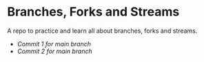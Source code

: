# Branches, Forks and Streams

A repo to practice and learn all about branches, forks and streams.  

- *Commit 1 for main branch*
- *Commit 2 for main branch*